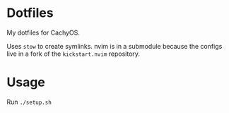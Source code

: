 Dotfiles
========
My dotfiles for CachyOS.

Uses `stow` to create symlinks. nvim is in a submodule because the configs live in a fork of the `kickstart.nvim` repository.

Usage
=====
Run `./setup.sh`
